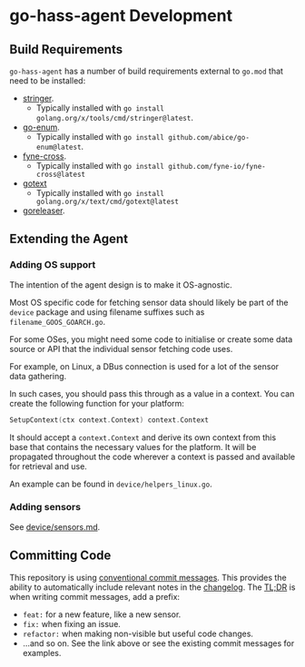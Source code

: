 <!--
 Copyright (c) 2023 Joshua Rich <joshua.rich@gmail.com>
 
 This software is released under the MIT License.
 https://opensource.org/licenses/MIT
-->

# go-hass-agent Development

## Build Requirements

`go-hass-agent` has a number of build requirements external to `go.mod` that
need to be installed:

- [stringer](https://pkg.go.dev/golang.org/x/tools/cmd/stringer).
  - Typically installed with `go install golang.org/x/tools/cmd/stringer@latest`.
- [go-enum](https://github.com/abice/go-enum).
  - Typically installed with `go install github.com/abice/go-enum@latest`.
- [fyne-cross](https://github.com/fyne-io/fyne-cross).
  - Typically installed with `go install github.com/fyne-io/fyne-cross@latest`
- [gotext](https://cs.opensource.google/go/x/text)
  - Typically installed with `go install golang.org/x/text/cmd/gotext@latest`
- [goreleaser](https://goreleaser.com/install/).

## Extending the Agent

### Adding OS support

The intention of the agent design is to make it OS-agnostic.

Most OS specific code for fetching sensor data should likely be part of the
`device` package and using filename suffixes such as `filename_GOOS_GOARCH.go`. 

For some OSes, you might need some code to initialise or create some data source
or API that the individual sensor fetching code uses. 

For example, on Linux, a DBus connection is used for a lot of the sensor data gathering.

In such cases, you should pass this through as a value in a context. You can
create the following function for your platform:

```go
SetupContext(ctx context.Context) context.Context
```

It should accept a `context.Context` and derive its own context from this base
that contains the necessary values for the platform. It will be propagated
throughout the code wherever a context is passed and available for retrieval and
use.

An example can be found in `device/helpers_linux.go`.

### Adding sensors

See [device/sensors.md](device/sensors.md).

## Committing Code

This repository is using [conventional commit
messages](https://www.conventionalcommits.org/en/v1.0.0/#summary). This provides
the ability to automatically include relevant notes in the
[changelog](../changelog.md). The [TL;DR](https://en.wikipedia.org/wiki/TL;DR)
is when writing commit messages, add a prefix:

- `feat:` for a new feature, like a new sensor.
- `fix:` when fixing an issue.
- `refactor:` when making non-visible but useful code changes.
- …and so on. See the link above or see the existing commit messages for examples.
